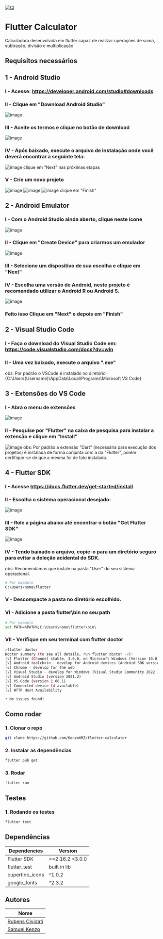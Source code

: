 [![CI](https://github.com/KenzoUMZ/flutter-calculator/actions/workflows/CI.yml/badge.svg?branch=main)](https://github.com/KenzoUMZ/flutter-calculator/actions/workflows/CI.yml)

# Flutter Calculator
Calculadora desenvolvida em flutter capaz de realizar operações de soma, subtração, divisão e multiplicação
## Requisitos necessários

## 1 - Android Studio
### I - Acesse: https://developer.android.com/studio#downloads
### II - Clique em "Download Android Studio"
![image](https://user-images.githubusercontent.com/49520709/174870740-19c084d2-8501-46be-9a66-08f0a4938d49.png)
### III - Aceite os termos  e clique no botão de download
![image](https://user-images.githubusercontent.com/49520709/174870923-a6035d58-aac9-4695-a1b5-80061f70c7ae.png)
### IV - Após baixado, execute o arquivo de instalação onde você deverá encontrar a seguinte tela: 
![image](https://user-images.githubusercontent.com/49520709/174871483-55b1ab12-b17a-4c4b-b7d1-c92f1a326a14.png)
clique em "Next" nas próximas etapas
### V - Crie um novo projeto
![image](https://user-images.githubusercontent.com/49520709/174872278-6149f9b3-9453-4e97-8c6d-7265b88c9b58.png)
![image](https://user-images.githubusercontent.com/49520709/174872431-473f3dab-b6f3-422a-832d-dab16d5f5557.png)
![image](https://user-images.githubusercontent.com/49520709/174872576-d23ea624-3eb7-4c6f-896d-f1b6bada940e.png)
clique em "Finish"
## 2 - Android Emulator
### I - Com o Android Studio ainda aberto, clique neste ícone
![image](https://user-images.githubusercontent.com/49520709/174873179-e7ee4149-e8d3-4798-ad38-97344ea6c01d.png)
### II - Clique em "Create Device" para criarmos um emulador
![image](https://user-images.githubusercontent.com/49520709/174873377-b2a8945c-4f6c-4beb-941d-5a3c30ac1679.png)
### III - Selecione um dispositivo de sua escolha e clique em "Next"
### IV - Escolha uma versão de Android, neste projeto é recomendado utilizar o Android R ou Android S.
![image](https://user-images.githubusercontent.com/49520709/174873998-dcf24293-2e1f-47e5-8461-422c595b1de0.png)
### Feito isso Clique em "Next" e depois em "Finish" 

## 2 - Visual Studio Code
### I - Faça o download do Visual Studio Code em: https://code.visualstudio.com/docs?dv=win
### II - Uma vez baixado, execute o arquivo ".exe"
obs: Por padrão o VSCode é instalado no diretório {C:\Users\{Username}\AppData\Local\Programs\Microsoft VS Code}

## 3 - Extensões do VS Code
### I - Abra o menu de extensões
![image](https://user-images.githubusercontent.com/49520709/174875596-b424f97f-1b8d-4264-af79-97fc2230b850.png)
### II - Pesquise por "Flutter" na caixa de pesquisa para instalar a extensão e clique em "Install"
![image](https://user-images.githubusercontent.com/49520709/174875789-4ad912e3-0669-4acf-abcb-c9df2dc7d26e.png)
obs: Por padrão a extensão "Dart" (necessária para execução dos projetos) é instalada de forma conjunta com a do "Flutter",
porém certifique-se de que a mesma foi de fato instalada.

## 4 - Flutter SDK
### I - Acesse https://docs.flutter.dev/get-started/install
### II - Escolha o sistema operacional desejado:
![image](https://user-images.githubusercontent.com/49520709/174877004-21bcb256-d254-4e33-a7ea-c66d4191fb8c.png)
### III - Role a página abaixo até encontrar o botão "Get Flutter SDK"
![image](https://user-images.githubusercontent.com/49520709/174877251-57cd90e7-b34c-4aeb-8868-0d195be1706d.png)
### IV - Tendo baixado o arquivo, copie-o para um diretório seguro para evitar a deleção acidental do SDK.
obs: Recomendamos que instale na pasta "User" do seu sistema operacional.
```bash
# Por exemplo
C:\Users\nome\flutter
```
### V - Descompacte a pasta no diretório escolhido.
### VI - Adicione a pasta flutter\bin no seu path
```bash
# Por exemplo
set PATH=%PATH%;C:\Users\nome\flutter\bin\
```
### VII - Verifique em seu terminal com flutter doctor
```bash
>flutter doctor
Doctor summary (to see all details, run flutter doctor -v):
[√] Flutter (Channel stable, 3.0.0, on Microsoft Windows [Version 10.0.19044.1766], locale en-US)
[√] Android toolchain - develop for Android devices (Android SDK version 32.1.0-rc1)
[√] Chrome - develop for the web
[√] Visual Studio - develop for Windows (Visual Studio Community 2022 17.2.0)
[√] Android Studio (version 2021.2)
[√] VS Code (version 1.68.1)
[√] Connected device (4 available)
[√] HTTP Host Availability

• No issues found!
```


## Como rodar
### 1. Clonar o repo
```bash
git clone https://github.com/KenzoUMZ/flutter-calculator
```

### 2. Instalar as dependências
```bash
flutter pub get
```

### 3. Rodar
```bash
flutter run
```

## Testes
### 1. Rodando os testes
```bash
flutter test
```

## Dependências

| **Dependencies** | **Version**  |
|------------------|--------------|
| Flutter SDK      | >=2.16.2 <3.0.0  |
| flutter_test     | built in lib |
|cupertino_icons   | ^1.0.2       |
| google_fonts     | ^2.3.2      |

## Autores

| **Nome**        |
|-----------------|
| [Rubens Cividati](https://github.com/cividati) |
| [Samuel Kenzo](https://github.com/KenzoUMZ)    |

